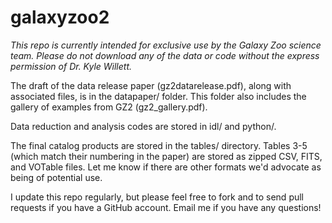 galaxyzoo2
==========

*This repo is currently intended for exclusive use by the Galaxy Zoo science team. Please do not download any of the data or code without the express permission of Dr. Kyle Willett.*

The draft of the data release paper (gz2datarelease.pdf), along with associated files, is in the datapaper/ folder. This folder also includes the gallery of examples from GZ2 (gz2\_gallery.pdf). 

Data reduction and analysis codes are stored in idl/ and python/.

The final catalog products are stored in the tables/ directory. Tables 3-5 (which match their numbering in the paper) are stored as zipped CSV, FITS, and VOTable files. Let me know if there are other formats we'd advocate as being of potential use. 

I update this repo regularly, but please feel free to fork and to send pull requests if you have a GitHub account. Email me if you have any questions!
